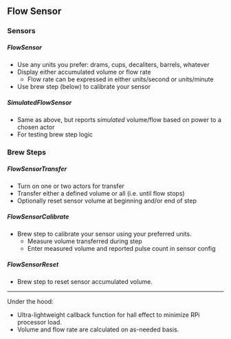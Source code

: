 ## Flow Sensor

### Sensors
##### FlowSensor
* Use any units you prefer: drams, cups, decaliters, barrels, whatever
* Display either accumulated volume or flow rate
    * Flow rate can be expressed in either units/second or units/minute
* Use brew step (below) to calibrate your sensor

##### SimulatedFlowSensor
* Same as above, but reports _simulated_ volume/flow based on power to a chosen actor
* For testing brew step logic

### Brew Steps
##### FlowSensorTransfer
* Turn on one or two actors for transfer
* Transfer either a defined volume or all (i.e. until flow stops)
* Optionally reset sensor volume at beginning and/or end of step

##### FlowSensorCalibrate
* Brew step to calibrate your sensor using your preferred units.
    * Measure volume transferred during step
    * Enter measured volume and reported pulse count in sensor config

##### FlowSensorReset
* Brew step to reset sensor accumulated volume.

---
Under the hood:
* Ultra-lightweight callback function for hall effect to minimize RPi processor load.
* Volume and flow rate are calculated on as-needed basis.
